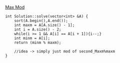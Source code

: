 [Max Mod](https://www.scaler.com/academy/mentee-dashboard/class/34517/assignment/problems/1013?navref=cl_tt_nv)

```
int Solution::solve(vector<int> &A) {
    sort(A.begin(),A.end());
    int maxm = A[A.size() - 1];
    int i = A.size() - 2;
    while(i >= 1 && A[i] == A[i + 1]){i--;}
    int minm = A[i];
    return (minm % maxm);

    //idea -> simply just mod of second_Maxm%maxm
}


```
